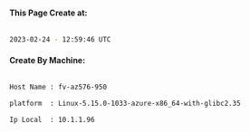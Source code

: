 
   
#### This Page Create at:

```bash

2023-02-24 - 12:59:46 UTC

```

#### Create By Machine:

```bash

Host Name : fv-az576-950

platform  : Linux-5.15.0-1033-azure-x86_64-with-glibc2.35

Ip Local  : 10.1.1.96

```


